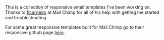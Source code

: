 This is a collection of responsive email templates I've been working on. Thanks to <a href="https://github.com/fcarneiro">flcarneiro</a> at Mail Chimp for all of his help with getting me started and troubleshooting. 

For some great responsive templates built for Mail Chimp go to their responsive github page <a href="https://github.com/mailchimp/email-blueprints/tree/master/responsive-templates">here</a>.

